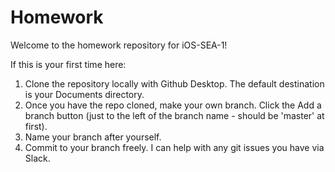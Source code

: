 # Homework

Welcome to the homework repository for iOS-SEA-1!

If this is your first time here:
1. Clone the repository locally with Github Desktop. The default destination is your Documents directory. 
2. Once you have the repo cloned, make your own branch. Click the Add a branch button (just to the left of the branch name - should be 'master' at first).
3. Name your branch after yourself.
4. Commit to your branch freely. I can help with any git issues you have via Slack.

